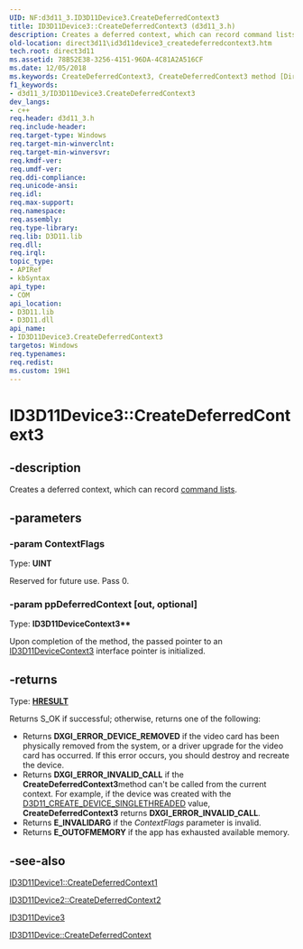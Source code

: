 ```yaml
---
UID: NF:d3d11_3.ID3D11Device3.CreateDeferredContext3
title: ID3D11Device3::CreateDeferredContext3 (d3d11_3.h)
description: Creates a deferred context, which can record command lists.
old-location: direct3d11\id3d11device3_createdeferredcontext3.htm
tech.root: direct3d11
ms.assetid: 78B52E38-3256-4151-96DA-4C81A2A516CF
ms.date: 12/05/2018
ms.keywords: CreateDeferredContext3, CreateDeferredContext3 method [Direct3D 11], CreateDeferredContext3 method [Direct3D 11],ID3D11Device3 interface, ID3D11Device3 interface [Direct3D 11],CreateDeferredContext3 method, ID3D11Device3.CreateDeferredContext3, ID3D11Device3::CreateDeferredContext3, d3d11_3/ID3D11Device3::CreateDeferredContext3, direct3d11.id3d11device3_createdeferredcontext3
f1_keywords:
- d3d11_3/ID3D11Device3.CreateDeferredContext3
dev_langs:
- c++
req.header: d3d11_3.h
req.include-header: 
req.target-type: Windows
req.target-min-winverclnt: 
req.target-min-winversvr: 
req.kmdf-ver: 
req.umdf-ver: 
req.ddi-compliance: 
req.unicode-ansi: 
req.idl: 
req.max-support: 
req.namespace: 
req.assembly: 
req.type-library: 
req.lib: D3D11.lib
req.dll: 
req.irql: 
topic_type:
- APIRef
- kbSyntax
api_type:
- COM
api_location:
- D3D11.lib
- D3D11.dll
api_name:
- ID3D11Device3.CreateDeferredContext3
targetos: Windows
req.typenames: 
req.redist: 
ms.custom: 19H1
---
```


# ID3D11Device3::CreateDeferredContext3


## -description


Creates a deferred context, which can record <a href="https://docs.microsoft.com/windows/desktop/direct3d11/overviews-direct3d-11-render-multi-thread-command-list">command lists</a>.
        


## -parameters




### -param ContextFlags

Type: <b>UINT</b>

Reserved for future use.  Pass 0.
          


### -param ppDeferredContext [out, optional]

Type: <b>ID3D11DeviceContext3**</b>

Upon completion of the method, the passed pointer to an <a href="https://docs.microsoft.com/windows/desktop/api/d3d11_3/nn-d3d11_3-id3d11devicecontext3">ID3D11DeviceContext3</a> interface pointer is initialized.
          


## -returns



Type: <b><a href="/windows/win32/com/structure-of-com-error-codes">HRESULT</a></b>

Returns S_OK if successful; otherwise, returns one of the following:
            

<ul>
<li>Returns <b>DXGI_ERROR_DEVICE_REMOVED</b> if the video card has been physically removed from the system, or a driver upgrade for the video card has occurred.
                If this error occurs, you should destroy and recreate the device.
              </li>
<li>Returns <b>DXGI_ERROR_INVALID_CALL</b> if the
                <b>CreateDeferredContext3</b>method can't be called from the current context.
                For example, if the device was created with the <a href="https://docs.microsoft.com/windows/desktop/api/d3d11/ne-d3d11-d3d11_create_device_flag">D3D11_CREATE_DEVICE_SINGLETHREADED</a> value,  <b>CreateDeferredContext3</b> returns <b>DXGI_ERROR_INVALID_CALL</b>.
              </li>
<li>Returns <b>E_INVALIDARG</b> if the <i>ContextFlags</i> parameter is invalid.
              </li>
<li>Returns <b>E_OUTOFMEMORY</b> if the app has exhausted available memory.
              </li>
</ul>



## -see-also




<a href="https://docs.microsoft.com/windows/desktop/api/d3d11_1/nf-d3d11_1-id3d11device1-createdeferredcontext1">ID3D11Device1::CreateDeferredContext1</a>



<a href="https://docs.microsoft.com/windows/desktop/api/d3d11_2/nf-d3d11_2-id3d11device2-createdeferredcontext2">ID3D11Device2::CreateDeferredContext2</a>



<a href="https://docs.microsoft.com/windows/desktop/api/d3d11_3/nn-d3d11_3-id3d11device3">ID3D11Device3</a>



<a href="https://docs.microsoft.com/windows/desktop/api/d3d11/nf-d3d11-id3d11device-createdeferredcontext">ID3D11Device::CreateDeferredContext</a>
 

 


